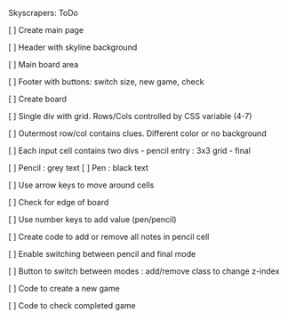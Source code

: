 Skyscrapers: ToDo

[ ] Create main page

[ ] Header with skyline background

[ ] Main board area

[ ] Footer with buttons: switch size, new game, check

[ ] Create board

[ ] Single div with grid. Rows/Cols controlled by CSS variable (4-7)

[ ] Outermost row/col contains clues. Different color or no background

[ ] Each input cell contains two divs - pencil entry : 3x3 grid - final

[ ] Pencil : grey text
[ ] Pen : black text

[ ] Use arrow keys to move around cells

[ ] Check for edge of board

[ ] Use number keys to add value (pen/pencil)

[ ] Create code to add or remove all notes in pencil cell

[ ] Enable switching between pencil and final mode

[ ] Button to switch between modes : add/remove class to change z-index

[ ] Code to create a new game

[ ] Code to check completed game
